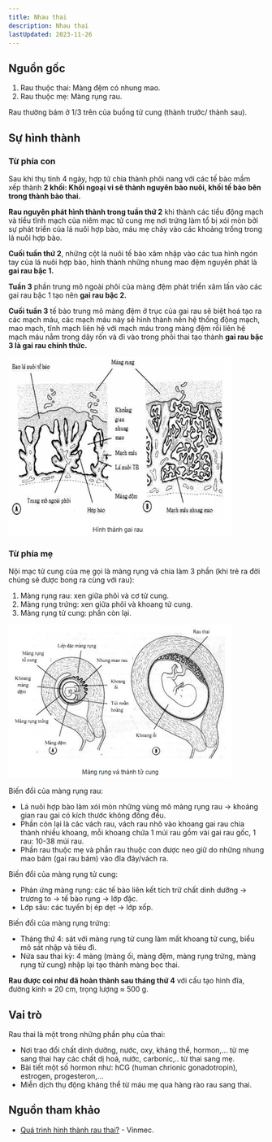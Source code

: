 ```yaml
---
title: Nhau thai
description: Nhau thai
lastUpdated: 2023-11-26
---
```


## Nguồn gốc

1. Rau thuộc thai: Màng đệm có nhung mao.
2. Rau thuộc mẹ: Màng rụng rau.

Rau thường bám ở 1/3 trên của buồng tử cung (thành trước/ thành sau).

## Sự hình thành

### Từ phía con

Sau khi thụ tinh 4 ngày, hợp tử chia thành phôi nang với các tế bào mầm xếp thành **2 khối: Khối ngoại vi sẽ thành nguyên bào nuôi, khối tế bào bên trong thành bào thai.**

**Rau nguyên phát hình thành trong tuần thứ 2** khi thành các tiểu động mạch và tiểu tĩnh mạch của niêm mạc tử cung mẹ nơi trứng làm tổ bị xói mòn bởi sự phát triển của lá nuôi hợp bào, máu mẹ chảy vào các khoảng trống trong lá nuôi hợp bào.

**Cuối tuần thứ 2**, những cột lá nuôi tế bào xâm nhập vào các tua hình ngón tay của lá nuôi hợp bào, hình thành những nhung mao đệm nguyên phát là **gai rau bậc 1.**

**Tuần 3** phần trung mô ngoài phôi của màng đệm phát triển xâm lấn vào các gai rau bậc 1 tạo nên **gai rau bậc 2.**

**Cuối tuần 3** tế bào trung mô màng đệm ở trục của gai rau sẽ biệt hoá tạo ra các mạch máu, các mạch máu này sẽ hình thành nên hệ thống động mạch, mao mạch, tĩnh mạch liên hệ với mạch máu trong màng đệm rồi liên hệ mạch máu nằm trong dây rốn và đi vào trong phôi thai tạo thành **gai rau bậc 3 là gai rau chính thức.**

![Hình thành rau thai](../../../assets/lien-quan/rau-thai/hinh-thanh-rau-thai.png)

### Từ phía mẹ

Nội mạc tử cung của mẹ gọi là màng rụng và chia làm 3 phần (khi trẻ ra đời chúng sẽ được bong ra cùng với rau):

1. Màng rụng rau: xen giữa phôi và cơ tử cung.
2. Màng rụng trứng: xen giữa phôi và khoang tử cung.
3. Màng rụng tử cung: phần còn lại.

![Màng rụng và thành tử cung](../../../assets/lien-quan/rau-thai/mang-rung-va-thanh-tu-cung.png)

Biến đổi của màng rụng rau:

- Lá nuôi hợp bào làm xói mòn những vùng mô màng rụng rau → khoảng gian rau gai có kích thước không đồng đều.
- Phần còn lại là các vách rau, vách rau nhô vào khoang gai rau chia thành nhiều khoang, mỗi khoang chứa 1 múi rau gồm vài gai rau gốc, 1 rau: 10-38 múi rau.
- Phần rau thuộc mẹ và phần rau thuộc con được neo giữ do những nhung mao bám (gai rau bám) vào đĩa đáy/vách ra.

Biến đổi của màng rụng tử cung:

- Phản ứng màng rụng: các tế bào liên kết tích trữ chất dinh dưỡng → trương to → tế bào rụng → lớp đặc.
- Lớp sâu: các tuyến bị ép dẹt → lớp xốp.

Biến đổi của màng rụng trứng:

- Tháng thứ 4: sát với màng rụng tử cung làm mất khoang tử cung, biểu mô sát nhập và tiêu đi.
- Nửa sau thai kỳ: 4 màng (màng ối, màng đệm, màng rụng trứng, màng rụng tử cung) nhập lại tạo thành màng bọc thai.

**Rau được coi như đã hoàn thành sau tháng thứ 4** với cấu tạo hình đĩa, đường kính ≈ 20 cm, trọng lượng ≈ 500 g.

## Vai trò

Rau thai là một trong những phần phụ của thai:

- Nơi trao đổi chất dinh dưỡng, nước, oxy, kháng thể, hormon,... từ mẹ sang thai hay các chất dị hoá, nước, carbonic,.. từ thai sang mẹ.
- Bài tiết một số hormon như: hCG (human chrionic gonadotropin), estrogen, progesteron,...
- Miễn dịch thụ động kháng thể từ máu mẹ qua hàng rào rau sang thai.

## Nguồn tham khảo

- [Quá trình hình thành rau thai?](https://www.vinmec.com/vi/bai-viet/qua-trinh-hinh-thanh-rau-thai) - Vinmec.
